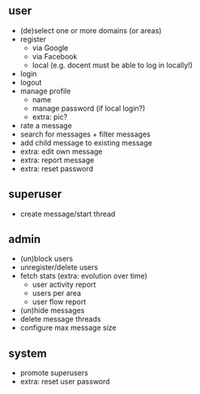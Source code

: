 ## user
* (de)select one or more domains (or areas)
* register
    * via Google
    * via Facebook
    * local (e.g. docent must be able to log in locally!)
* login
* logout
* manage profile
    * name
    * manage password (if local login?)
    * extra: pic?
* rate a message
* search for messages + filter messages
* add child message to existing message
* extra: edit own message
* extra: report message
* extra: reset password

## superuser
* create message/start thread

## admin
* (un)block users
* unregister/delete users
* fetch stats (extra: evolution over time)
    * user activity report
    * users per area
    * user flow report
* (un)hide messages
* delete message threads
* configure max message size

## system
* promote superusers
* extra: reset user password
